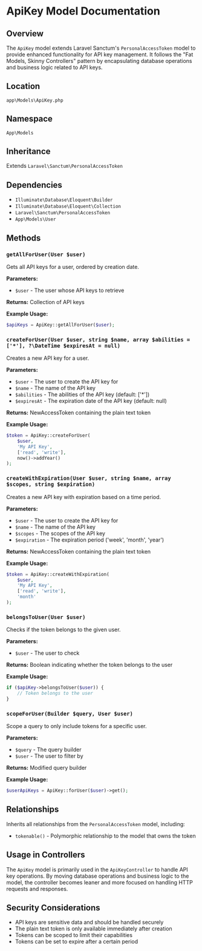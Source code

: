 # ApiKey Model Documentation

## Overview
The `ApiKey` model extends Laravel Sanctum's `PersonalAccessToken` model to provide enhanced functionality for API key management. It follows the "Fat Models, Skinny Controllers" pattern by encapsulating database operations and business logic related to API keys.

## Location
`app\Models\ApiKey.php`

## Namespace
`App\Models`

## Inheritance
Extends `Laravel\Sanctum\PersonalAccessToken`

## Dependencies
- `Illuminate\Database\Eloquent\Builder`
- `Illuminate\Database\Eloquent\Collection`
- `Laravel\Sanctum\PersonalAccessToken`
- `App\Models\User`

## Methods

### `getAllForUser(User $user)`
Gets all API keys for a user, ordered by creation date.

**Parameters:**
- `$user` - The user whose API keys to retrieve

**Returns:** Collection of API keys

**Example Usage:**
```php
$apiKeys = ApiKey::getAllForUser($user);
```

### `createForUser(User $user, string $name, array $abilities = ['*'], ?\DateTime $expiresAt = null)`
Creates a new API key for a user.

**Parameters:**
- `$user` - The user to create the API key for
- `$name` - The name of the API key
- `$abilities` - The abilities of the API key (default: ['*'])
- `$expiresAt` - The expiration date of the API key (default: null)

**Returns:** NewAccessToken containing the plain text token

**Example Usage:**
```php
$token = ApiKey::createForUser(
    $user,
    'My API Key',
    ['read', 'write'],
    now()->addYear()
);
```

### `createWithExpiration(User $user, string $name, array $scopes, string $expiration)`
Creates a new API key with expiration based on a time period.

**Parameters:**
- `$user` - The user to create the API key for
- `$name` - The name of the API key
- `$scopes` - The scopes of the API key
- `$expiration` - The expiration period ('week', 'month', 'year')

**Returns:** NewAccessToken containing the plain text token

**Example Usage:**
```php
$token = ApiKey::createWithExpiration(
    $user,
    'My API Key',
    ['read', 'write'],
    'month'
);
```

### `belongsToUser(User $user)`
Checks if the token belongs to the given user.

**Parameters:**
- `$user` - The user to check

**Returns:** Boolean indicating whether the token belongs to the user

**Example Usage:**
```php
if ($apiKey->belongsToUser($user)) {
    // Token belongs to the user
}
```

### `scopeForUser(Builder $query, User $user)`
Scope a query to only include tokens for a specific user.

**Parameters:**
- `$query` - The query builder
- `$user` - The user to filter by

**Returns:** Modified query builder

**Example Usage:**
```php
$userApiKeys = ApiKey::forUser($user)->get();
```

## Relationships
Inherits all relationships from the `PersonalAccessToken` model, including:

- `tokenable()` - Polymorphic relationship to the model that owns the token

## Usage in Controllers
The `ApiKey` model is primarily used in the `ApiKeyController` to handle API key operations. By moving database operations and business logic to the model, the controller becomes leaner and more focused on handling HTTP requests and responses.

## Security Considerations
- API keys are sensitive data and should be handled securely
- The plain text token is only available immediately after creation
- Tokens can be scoped to limit their capabilities
- Tokens can be set to expire after a certain period
